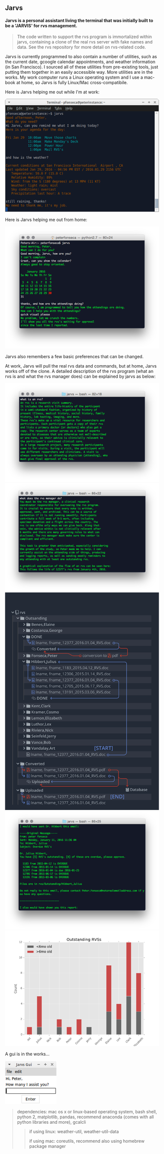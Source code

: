 ## Jarvs

#### Jarvs is a personal assistant living the terminal that was initially built to be a 'JARVIS' for rvs management.

 > The code written to support the rvs program is immortalized within jarvs, containing a clone of the real rvs server with fake names and data. See the rvs repository for more detail on rvs-related code.

Jarvs is currently programmed to also contain a number of utilities, such as the current date, gcoogle calendar appointments, and weather information (in San Francisco). I sourced all of these utilities from pre-existing tools, just putting them together in an easily accessible way. More utilities are in the works. My work computer runs a Linux operating system and I use a mac-book at home, so Jarvs is fully Linux/Mac cross-compatibile.

Here is Jarvs helping me out while I'm at work:

![screenshot_linux.png](app/design/screenshot_linux.png)

Here is Jarvs helping me out from home:

![screenshot_mac.png](app/design/screenshot_mac.png)

Jarvs also remembers a few basic preferences that can be changed.

At work, Jarvs will pull the real rvs data and commands, but at home, Jarvs works off of the clone. A detailed description of the rvs program (what an rvs is and what the rvs manager does) can be explained by jarvs as below:

![what_is_rvs.png](app/design/what_is_rvs.png)
![what_is_rvs_manager_1.png](app/design/what_is_rvs_manager_1.png)
<a href="url"><img src="https://github.com/fonsecapeter/jarvs/blob/master/app/rvs/sample_docs/rvs_lifecycle.png" width="600"></a>
![what_is_rvs_manager_2.png](app/design/what_is_rvs_manager_2.png)
![figure_1.png](app/rvs/sample_docs/figure_1.png)

A gui is in the works...

![jarvs_gui.png](app/design/jarvs_gui.png)

> dependencies:
mac os x or linux-based operating system, bash shell, python 2, matplotlib, pandas, recommend  anaconda (comes with all python libraries and more), gcalcli
>> if using linux: weather-util, weather-util-data
>>
>> if using mac: coreutils, recommend also using homebrew package manager
